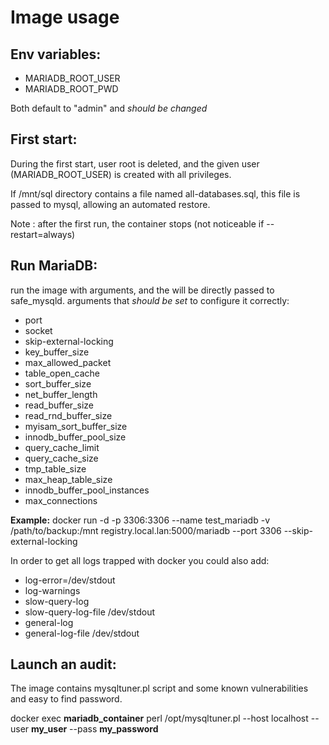 Image usage
===========

Env variables:
--------------
- MARIADB_ROOT_USER
- MARIADB_ROOT_PWD

Both default to "admin" and *should be changed*

First start:
------------
During the first start, user root is deleted, and the given user (MARIADB_ROOT_USER) is created with all privileges.

If /mnt/sql directory contains a file named all-databases.sql, this file is passed to mysql, allowing an automated restore.

Note : after the first run, the container stops (not noticeable if --restart=always)


Run MariaDB:
------------
run the image with arguments, and the will be directly passed to safe_mysqld.
arguments that *should be set* to configure it correctly:

- port
- socket
- skip-external-locking
- key_buffer_size
- max_allowed_packet
- table_open_cache
- sort_buffer_size
- net_buffer_length
- read_buffer_size
- read_rnd_buffer_size
- myisam_sort_buffer_size
- innodb_buffer_pool_size
- query_cache_limit
- query_cache_size
- tmp_table_size
- max_heap_table_size
- innodb_buffer_pool_instances
- max_connections

**Example:** docker run -d -p 3306:3306 --name test_mariadb -v /path/to/backup:/mnt registry.local.lan:5000/mariadb --port 3306 --skip-external-locking

In order to get all logs trapped with docker you could also add:

- log-error=/dev/stdout
- log-warnings
- slow-query-log
- slow-query-log-file /dev/stdout
- general-log
- general-log-file /dev/stdout

Launch an audit:
----------------
The image contains mysqltuner.pl script and some known vulnerabilities and easy to find password.

docker exec **mariadb_container** perl /opt/mysqltuner.pl --host localhost --user **my_user** --pass **my_password**
